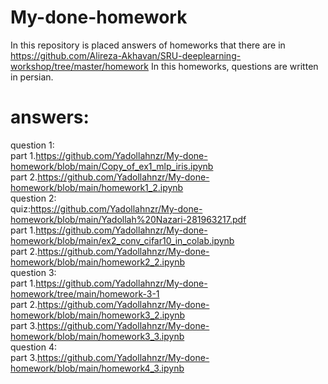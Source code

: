 # My-done-homework
In this repository is placed answers of homeworks that there are in https://github.com/Alireza-Akhavan/SRU-deeplearning-workshop/tree/master/homework
In this homeworks, questions are written in persian.
# answers:
  question 1:
    <br>part 1.https://github.com/Yadollahnzr/My-done-homework/blob/main/Copy_of_ex1_mlp_iris.ipynb
    <br>part 2.https://github.com/Yadollahnzr/My-done-homework/blob/main/homework1_2.ipynb
 <br>question 2:
   <br>quiz:https://github.com/Yadollahnzr/My-done-homework/blob/main/Yadollah%20Nazari-281963217.pdf
    <br>part 1.https://github.com/Yadollahnzr/My-done-homework/blob/main/ex2_conv_cifar10_in_colab.ipynb
   <br>part 2.https://github.com/Yadollahnzr/My-done-homework/blob/main/homework2_2.ipynb
  <br>question 3:
  <br>part 1.https://github.com/Yadollahnzr/My-done-homework/tree/main/homework-3-1
  <br>part 2.https://github.com/Yadollahnzr/My-done-homework/blob/main/homework3_2.ipynb
  <br>part 3.https://github.com/Yadollahnzr/My-done-homework/blob/main/homework3_3.ipynb
  <br>question 4:
  <br>part 3.https://github.com/Yadollahnzr/My-done-homework/blob/main/homework4_3.ipynb
